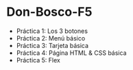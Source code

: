 # Don-Bosco-F5
* Práctica 1: Los 3 botones
* Práctica 2: Menú básico
* Práctica 3: Tarjeta básica
* Práctica 4: Página HTML & CSS básica
* Práctica 5: Flex